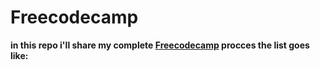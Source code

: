 # Freecodecamp

**in this repo i'll share my complete [Freecodecamp](https://www.freecodecamp.org/) procces the list goes like:**
